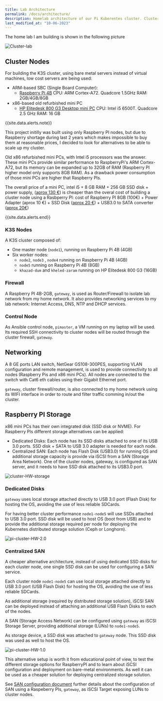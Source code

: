 ```yaml
---
title: Lab Architecture
permalink: /docs/architecture/
description: Homelab architecture of our Pi Kuberentes cluster. Cluster nodes, firewall, and Ansible control node. Networking and cluster storage design.
last_modified_at: "10-06-2023"
---
```



The home lab I am building is shown in the following picture

![Cluster-lab](/assets/img/RaspberryPiCluster_architecture.png)


## Cluster Nodes

For building the K3S cluster, using bare metal servers instead of virtual machines, low cost servers are being used:
- ARM-based SBC (Single Board Computer): 
  - [Raspberry Pi 4B](https://www.raspberrypi.com/products/raspberry-pi-4-model-b/)
    CPU: ARM Cortex-A72. Quadcore 1.5GHz
    RAM: 2GB/4GB/8GB
- x86-based old refurbished mini PC
  - [HP Elitedesk 800 G3 Desktop mini PC](https://support.hp.com/us-en/product/hp-elitedesk-800-65w-g3-desktop-mini-pc/15497277/manuals)
    CPU: Intel i5 6500T. Quadcore 2.5 GHz
    RAM: 16 GB

{{site.data.alerts.note}}

This project initilly was built using only Raspberry PI nodes, but due to Raspberry shortage during last 2 years which makes impossible to buy them at reasonable prices, I decided to look for alternatives to be able to scale up my cluster.

Old x86 refurbished mini PCs, with Intel i5 processors was the answer. These mini PCs provide similar performance to RaspberryPi's ARM Cortex-A72, but its memory can be expanded up to 32GB of RAM (Raspberry PI higher model only supports 8GB RAM). As a drawback power consumption of those mini PCs are higher that Raspberry PIs.

The overall price of a mini PC, intel i5 + 8 GB RAM + 256 GB SSD disk + power supply, ([aprox 130 €](https://www.amazon.es/HP-EliteDesk-800-G3-reacondicionado/dp/B09TL2N2M8/)) is cheaper than the overal cost of building a cluster node using a Rasbperry PI: cost of Raspberry PI 8GB (100€) + Power Adapter (aprox 10 €) + SSD Disk ([aprox 20 €](https://www.amazon.es/Kingston-SSD-A400-Disco-s%C3%B3lido/dp/B01N5IB20Q)) + USB3.0 to SATA converter ([aprox 20€](https://www.amazon.es/Startech-USB3S2SAT3CB-Adaptador-3-0-2-5-negro/dp/B00HJZJI84))

{{site.data.alerts.end}}
 

### K3S Nodes

A K3S cluster composed of:
- One master node (`node1`), running on Raspberry Pi 4B (4GB)
- Six worker nodes:
  - `node2`, `node3` , `node4` running on Raspberry Pi 4B (4GB)
  - `node5` running on Raspberry Pi 4B (8GB)
  - `khazad-dum` and `kheled-zaram` running on HP Elitedesk 800 G3 (16GB)
 
### Firewall

A Raspberry PI 4B-2GB, `gateway`, is used as Router/Firewall to isolate lab network from my home network. It also provides networking services to my lab network: Internet Access, DNS, NTP and DHCP services.

### Control Node

As Ansible control node, `pimaster`, a VM running on my laptop will be used. Its required SSH connectivity to cluster nodes will be routed through the cluster firewall, `gateway`.

## Networking

A 8 GE ports LAN switch, NetGear GS108-300PES, supporting VLAN configuration and remote management, is used to provide connectivity to all nodes (Raspberry Pis and x86 mini PCs). All nodes are connected to the switch with Cat6 eth cables using their Gigabit Ethernet port.

`gateway`, cluster firewall/router, is also connected to my home network using its WIFI interface in order to route and filter traffic comming in/out the cluster.

## Raspberry PI Storage

x86 mini PCs has their own integrated disk (SSD disk or NVME). For Raspberry PIs different storage alternatives can be applied:

- Dedicated Disks: Each node has its SSD disks attached to one of its USB 3.0 ports. SSD disk + SATA to USB 3.0 adapter is needed for each node.
- Centralized SAN: Each node has Flash Disk (USB3.0) for running OS and additional storage capacity is provide via iSCSI from a SAN (Storage Area Network). One of the cluster nodes, gateway, is configured as SAN server, and it needs to have SSD disk attached to its USB3.0 port.

![cluster-HW-storage](/assets/img/RaspberryPiCluster_HW_storage.png)


### Dedicated Disks

`gateway` uses local storage attached directly to USB 3.0 port (Flash Disk) for hosting the OS, avoiding the use of less reliable SDCards.

For having better cluster performance `node1-node5` will use SSDs attached to USB 3.0 port. SSD disk will be used to host OS (boot from USB) and to provide the additional storage required per node for deploying the Kubernetes distributed storage solution (Ceph or Longhorn).

![pi-cluster-HW-2.0](/assets/img/pi-cluster-2.0.png)


### Centralized SAN

A cheaper alternative architecture, instead of using dedicated SSD disks for each cluster node, one single SSD disk can be used for configuring a SAN service.

Each cluster node `node1-node5` can use local storage attached directly to USB 3.0 port (USB Flash Disk) for hosting the OS, avoiding the use of less reliable SDCards.
 
As additional storage (required by distributed storage solution), iSCSI SAN can be deployed instead of attaching an additional USB Flash Disks to each of the nodes.

A SAN (Storage Access Network) can be configured using `gateway` as iSCSI Storage Server, providing additional storage (LUNs) to `node1-node5`.

As storage device, a SSD disk was attached to `gateway` node. This SSD disk was used as well to host the OS.

![pi-cluster-HW-1.0](/assets/img/pi-cluster.png)

This alternative setup is worth it from educational point of view, to test the different storage options for RaspberryPI and to learn about iSCSI configuration and deployment on bare-metal environments. As well it can be used as a cheaper solution for deploying centralized storage solution.

See [SAN configuration document](/docs/san/) further details about the configuration of SAN using a Raspeberry PIs, `gateway`, as iSCSI Target exposing LUNs to cluster nodes.


